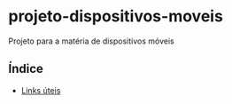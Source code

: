 # projeto-dispositivos-moveis
Projeto para a matéria de dispositivos móveis


## Índice

* [Links úteis](links-uteis.md)
